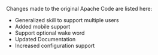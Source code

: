 Changes made to the original Apache Code are listed here:
- Generalized skill to support multiple users
- Added mobile support
- Support optional wake word
- Updated Documentation
- Increased configuration support